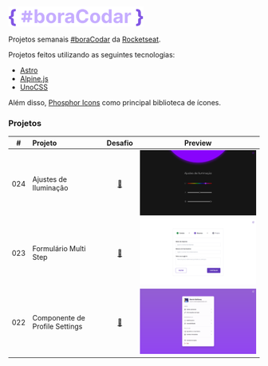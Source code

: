<img height="40px" src=".github/assets/logo.svg" />

Projetos semanais [#boraCodar](https://www.rocketseat.com.br/boracodar) da
[Rocketseat](https://www.rocketseat.com.br/).

Projetos feitos utilizando as seguintes tecnologias:

- [Astro](https://astro.build/)
- [Alpine.js](https://alpinejs.dev/)
- [UnoCSS](https://unocss.dev/)

Além disso, [Phosphor Icons](https://phosphoricons.com/) como principal biblioteca de ícones.

### Projetos

|  #  | Projeto                        |                                                      Desafio                                                       |                                                   Preview                                                   |
| :-: | :----------------------------- | :----------------------------------------------------------------------------------------------------------------: | :---------------------------------------------------------------------------------------------------------: |
| 024 | Ajustes de Iluminação          |       [:link:](https://www.rocketseat.com.br/boracodar/desafios-anteriores/ajustes-de-iluminacao-desafio-24)       | [<img width="500px" src=".github/assets/previews/024.png" />](https://dreisss.github.io/rkt-boracodar/024/) |
| 023 | Formulário Multi Step          |     [:link:](https://www.rocketseat.com.br/boracodar/desafios-anteriores/um-formulario-multi-step-desafio-23)      | [<img width="500px" src=".github/assets/previews/023.png" />](https://dreisss.github.io/rkt-boracodar/023/) |
| 022 | Componente de Profile Settings | [:link:](https://www.rocketseat.com.br/boracodar/desafios-anteriores/um-componente-de-profile-settings-desafio-22) | [<img width="500px" src=".github/assets/previews/022.png" />](https://dreisss.github.io/rkt-boracodar/022/) |
